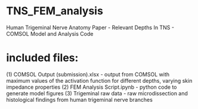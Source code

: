 # TNS_FEM_analysis
Human Trigeminal Nerve Anatomy Paper - Relevant Depths In TNS - COMSOL Model and Analysis Code

# included files: 
(1) COMSOL Output (submission).xlsx - output from COMSOL with maximum values of the activation function for different depths, varying skin impedance properties
(2) FEM Analysis Script.ipynb - python code to generate model figures
(3) Trigeminal raw data - raw microdissection and histological findings from human trigeminal nerve branches
